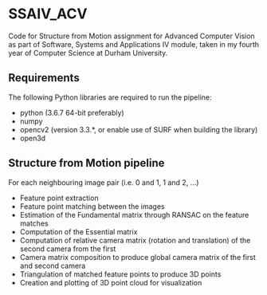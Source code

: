 # SSAIV_ACV
Code for Structure from Motion assignment for Advanced Computer Vision as part of Software, Systems and Applications IV module, taken in my fourth year of Computer Science at Durham University.

## Requirements

The following Python libraries are required to run the pipeline:
- python (3.6.7 64-bit preferably)
- numpy
- opencv2 (version 3.3.*, or enable use of SURF when building the library)
- open3d

## Structure from Motion pipeline

For each neighbouring image pair (i.e. 0 and 1, 1 and 2, ...)
- Feature point extraction
- Feature point matching between the images
- Estimation of the Fundamental matrix through RANSAC on the feature matches
- Computation of the Essential matrix
- Computation of relative camera matrix (rotation and translation) of the second camera from the first
- Camera matrix composition to produce global camera matrix of the first and second camera
- Triangulation of matched feature points to produce 3D points
- Creation and plotting of 3D point cloud for visualization
